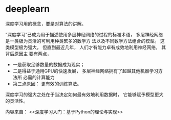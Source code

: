 # deeplearn

深度学习用的概念，要是对算法的讲解。

“深度学习”已成为用于描述使用多层神经网络的过程的标准术语， 多层神经网络是一类极为灵活的可利用种类繁多的数学方
法以及不同数学方法组合的模型。 这类模型极为强大， 但直到最近几年， 人们才有能力卓有成效地利用神经网络， 其背后原因主
要有两点，

*  一是获取足够数量的数据成为现实；
*  二是得益于通用GPU的快速发展， 多层神经网络拥有了超越其他机器学习方法所
必需的计算能力
* 第三点原因： 更有效的训练算法。 

深度学习的强大之处在于当决定如何最有效地利用数据时， 它能够赋予模型更大的灵活性。

内容来自： <<深度学习入门：基于Python的理论与实现>>
